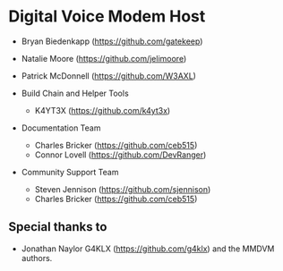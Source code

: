 # Digital Voice Modem Host

- Bryan Biedenkapp (https://github.com/gatekeep)
- Natalie Moore (https://github.com/jelimoore)
- Patrick McDonnell (https://github.com/W3AXL)

- Build Chain and Helper Tools
  - K4YT3X (https://github.com/k4yt3x)

- Documentation Team
  - Charles Bricker (https://github.com/ceb515)
  - Connor Lovell (https://github.com/DevRanger)

- Community Support Team
  - Steven Jennison (https://github.com/sjennison)
  - Charles Bricker (https://github.com/ceb515)

## Special thanks to

- Jonathan Naylor G4KLX (https://github.com/g4klx) and the MMDVM authors.
